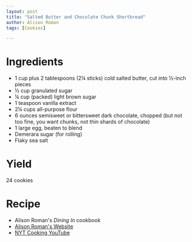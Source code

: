 ```yaml
---
layout: post
title: "Salted Butter and Chocolate Chunk Shortbread"
author: Alison Roman
tags: [Cookies]

---
```


# Ingredients

- 1 cup plus 2 tablespoons (2¼ sticks) cold salted butter, cut into ½-inch pieces
- ½ cup granulated sugar
- ¼ cup (packed) light brown sugar
- 1 teaspoon vanilla extract
- 2¼ cups all-purpose flour
- 6 ounces semisweet or bittersweet dark chocolate, chopped (but not too fine, you want chunks, not thin shards of chocolate)
- 1 large egg, beaten to blend
- Demerara sugar (for rolling)
- Flaky sea salt

# Yield

24 cookies

# Recipe

- Alison Roman's _Dining In_ cookbook
- [Alison Roman's Website](https://www.alisoneroman.com/recipes/salted-butter-chocolate-chunk-shortbread)
- [NYT Cooking YouTube](https://www.youtube.com/watch?v=wrxn0-FtBfI)
